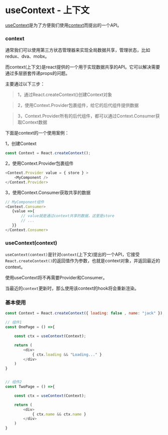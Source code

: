 # useContext - 上下文   

[useContext](https://reactjs.org/docs/hooks-reference.html#usecontext)是为了方便我们使用[context](https://reactjs.org/docs/context.html)而提出的一个API。

### context 

通常我们可以使用第三方状态管理器来实现全局数据共享，管理状态，比如redux、dva、mobx。

而context(上下文)是react提供的一个用于实现数据共享的API。它可以解决需要通过多层嵌套传递props的问题。  

主要通过以下三步：  
> 1，通过React.createContext()创建Context对象    

> 2，使用Context.Provider包裹组件，给它的后代组件提供数据   

> 3，Context.Provider所有的后代组件，都可以通过Context.Consumer获取Context数据

下面是context的一个使用案例：   

1，创建Context
```js
const Context = React.createContext();
```    

2，使用Context.Provider包裹组件  

```js
<Context.Provider value = { store } >
    <MyComponent />
</Context.Provider>
```  

3，使用Context.Consumer获取共享的数据

```js
// MyComponent组件  
<Context.Consumer>
   {value =>{
       // value就是通过context共享的数据，这里是store
       // ...
   }}
</Context.Consumer>
```  

### useContext(context)  

`useContext(context)`是针对`context`(上下文)提出的一个API，它接受`React.createContext()`的返回值作为参数，也就是context对象，并返回最近的context。

使用useContext将不再需要Provider和Consumer。

当最近的`context`更新时，那么使用该context的hook将会重新渲染。

### 基本使用  
```js
const Context = React.createContext({ loading: false , name: "jack" });

// 组件1
const OnePage = () =>{

    const ctx = useContext(Context);

    return (
        <div>
            { ctx.loading && "Loading..." }
        </div>
    )
}


// 组件2
const TwoPage = () =>{

    const ctx = useContext(Context);

    return (
        <div>
            { ctx.name && ctx.name }
        </div>
    )
}
```
